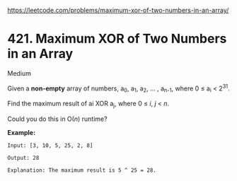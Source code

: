 ﻿https://leetcode.com/problems/maximum-xor-of-two-numbers-in-an-array/

# 421. Maximum XOR of Two Numbers in an Array

Medium

Given a **non-empty** array of numbers, a<sub>0</sub>, a<sub>1</sub>, a<sub>2</sub>, … , a<sub>n-1</sub>, where 0 ≤ a<sub>i</sub> < 2<sup>31</sup>.

Find the maximum result of ai XOR a<sub>j</sub>, where 0 ≤ *i*, *j* < *n*.

Could you do this in O(*n*) runtime?

**Example:**

```
Input: [3, 10, 5, 25, 2, 8]

Output: 28

Explanation: The maximum result is 5 ^ 25 = 28.
```